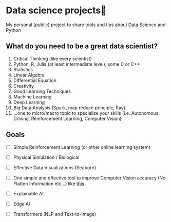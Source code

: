# Data science projects🚀
My personal (public) project to share tools and tips about Data Science and Python

## What do you need to be a **great** data scientist?
1. Critical Thinking (like every scientist)
2. Python, R, Julia (at least intermediate level), some C or C++
3. Statistics
4. Linear Algebra
5. Differential Equation
6. Creativity
7. Good Learning Techniques
8. Machine Learning
9. Deep Learning
10. Big Data Analysis (Spark, map reduce principle, Ray)
11. ...one to micro/macro topic to specialize your skills (i.e. Autonomous Driving, Reinforcement Learning, Computer Vision)


## Goals
- [ ] Simple Reinforcement Learning (or other online learning system)
- [ ] Physical Simulation / Biological
- [ ] Effective Data Visualizations (Seaborn)
- [ ] One simple and effective tool to improve Computer Vision accuracy (No Flatten Information etc...) like [this](https://github.com/ansh941/MnistSimpleCNN)
- [ ] Explainable AI
- [ ] Edge AI
- [ ] Transformers (NLP and Text-to-Image)



